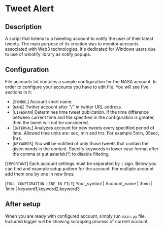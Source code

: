 # Tweet Alert

## Description 
A script that listens to a tweeting account to notify the user of their latest tweets. The main purpose of its creation was to monitor accounts associated with Web3 technologies. It's dedicated for Windows users due to use of winotify library as notify popups.
## Configuration
File accounts.txt contains a sample configuration for the NASA account. In order to configure your accounts you have to edit file. You will see five sections in it:
- [`SYMBOL`] Account short name.
- [`NAME`] Twitter account after "/" in twitter URL address.
- [`LIFESPAN`] Determines time tweet publication. If the time difference between current time and the specified in the configuration is greater, then the tweet will not be considered.
- [`INTERVAL`] Analyzes account for new tweets every specified period of time. Allowed time units are: sec, min and hrs. For example 5min, 35sec, 1hrs.
- [`KEYWORDS`] You will be notified of only those tweets that contain the given words in the content. Specify keywords in lower case format after the comma or put asterisk(*) to disable filtering.

[`IMPORTANT`]
Each account settings must be separated by `|` sign. Below you can find and example setup pattern for the account. For multiple account add them one by one in new lines.

[`FULL CONFIGRATION LINE IN FILE`]
Your_symbol | Account_name | 3min | 1min | keyword1,keyword2,keyword3

## After setup
When you are ready with configured account, simply run `main.py` file. Included logger will be showing scrapping process of current account.
